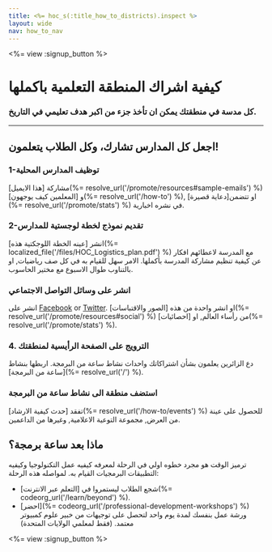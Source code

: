 ```yaml
---
title: <%= hoc_s(:title_how_to_districts).inspect %>
layout: wide
nav: how_to_nav
---
```

<%= view :signup_button %>

# كيفية اشراك المنطقة التعلمية باكملها

### كل مدسة في منطقتك يمكن ان تأخذ جزء من اكبر هدف تعليمي في التاريخ.

* * *

## اجعل كل المدارس تشارك، وكل الطلاب يتعلمون!

### 1-توظيف المدارس المحلية

مشاركة [هذا الايميل](%= resolve_url('/promote/resources#sample-emails') %) و [المعلمين كيف يوجهون](%= resolve_url('/how-to') %), او تتضمن[دعاية قصيرة](%= resolve_url('/promote/stats') %) في نشره اخبارية. <br />

### 2-تقديم نموذج لخطة لوجستية للمدارس

انشر [عينه الخطة اللوجكتية هذه](%= localized_file('/files/HOC_Logistics_plan.pdf') %) مع المدرسة لاعطائهم افكار عن كيفية تنظيم مشاركة المدرسة بأكملها. الامر سهل للقيام به في كل صف رياضيات, او بالتناوب طوال الاسبوع مع مختير الحاسوب.

### انشر على وساثل التواصل الاجتماعي

انشر على [Facebook](https://www.facebook.com/sharer/sharer.php?u=http%3A%2F%2Fhourofcode.com%2Fus) or [Twitter](https://twitter.com/intent/tweet?url=http%3A%2F%2Fhourofcode.com&text=I%27m%20participating%20in%20this%20year%27s%20%23HourOfCode%2C%20are%20you%3F%20%40codeorg&original_referer=https%3A%2F%2Fwww.google.com%2Furl%3Fq%3Dhttps%253A%252F%252Ftwitter.com%252Fshare%253Fhashtags%253D%2526amp%253Brelated%253Dcodeorg%2526amp%253Btext%253DI%252527m%252Bparticipating%252Bin%252Bthis%252Byear%252527s%252B%252523HourOfCode%25252C%252Bare%252Byou%25253F%252B%252540codeorg%2526amp%253Burl%253Dhttp%25253A%25252F%25252Fhourofcode.com%26sa%3DD%26sntz%3D1%26usg%3DAFQjCNE1GLTUbKZfMlEh9Aj5w0iswz6PYQ&related=codeorg&hashtags=). او انشر واحدة من هذه [الصور والاقتباسات](%= resolve_url('/promote/resources#social') %) من رأساء العالم, او [احصائيات](%= resolve_url('/promote/stats') %).

### 4. الترويج على الصفحة الرأيسية لمنطقتك

دع الزائرين يعلمون بشأن اشتراكاتك واحداث نشاط ساعة من البرمجة. اربطها بنشاط [ساعة من البرمجة](%= resolve_url('/') %).

### استضف منطقة الى نشاط ساعة من البرمجة

تفقد [حدث كيفية الارشاد](%= resolve_url('/how-to/events') %) للحصول على عينة من العرض, مجموعة التوعية الاعلامية, وغيرها من الداعمين.

## ماذا بعد ساعة برمجة؟

ترميز الوقت هو مجرد خطوه اولي في الرحلة لمعرفه كيفيه عمل التكنولوجيا وكيفيه التطبيقات البرمجيات القيام به. لمواصله هذه الرحلة:

- شجع الطلاب ليستمروا في [التعلم عبر الانترنت](%= codeorg_url('/learn/beyond') %).
- [احضر](%= codeorg_url('/professional-development-workshops') %) ورشة عمل بنفسك لمدة يوم واحد لتحصل على توجيهات من خبير علوم كمبيوتر معتمد. (فقط لمعلمي الولايات المتحدة)

<%= view :signup_button %>